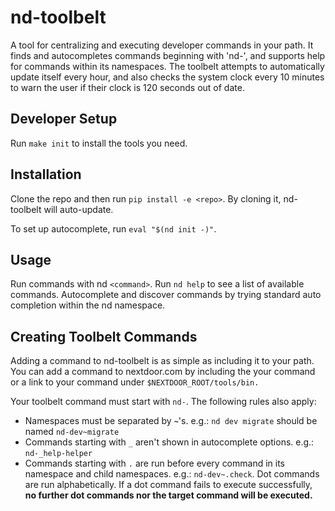 # nd-toolbelt

A tool for centralizing and executing developer commands in your path.
It finds and autocompletes commands beginning with 'nd-', and supports
help for commands within its namespaces. The toolbelt attempts to
automatically update itself every hour, and also checks the system clock
every 10 minutes to warn the user if their clock is 120 seconds out of
date.

## Developer Setup

Run `make init` to install the tools you need.

## Installation

Clone the repo and then run `pip install -e <repo>`.  By cloning it,
nd-toolbelt will auto-update.

To set up autocomplete, run `eval "$(nd init -)"`.

## Usage

Run commands with nd `<command>`.  Run `nd help` to see a list of
available commands. Autocomplete and discover commands by trying
standard auto completion within the nd namespace.

## Creating Toolbelt Commands

Adding a command to nd-toolbelt is as simple as including it to your
path. You can add a command to nextdoor.com by including the your
command or a link to your command under `$NEXTDOOR_ROOT/tools/bin.`

Your toolbelt command must start with `nd-`. The following rules also
apply:

* Namespaces must be separated by **`~`**'s. e.g.: `nd dev migrate`
should be named `nd-dev~migrate`
* Commands starting with `_` aren't shown in autocomplete options.
e.g.: `nd-_help-helper`
* Commands starting with `.` are run before every command in its
namespace and child namespaces. e.g.: `nd-dev~.check`. Dot commands are
run alphabetically. If a dot command fails to execute
successfully, **no further dot commands nor the target command will
be executed.**
